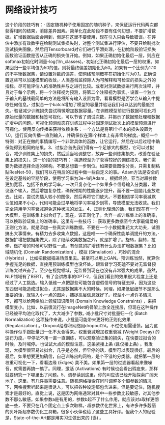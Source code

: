# 网络设计技巧


这个阶段的技巧有：· 固定随机种子使用固定的随机种子，来保证运行代码两次都获得相同的结果，消除差异因素。· 简单化在此阶段不要有任何幻想，不要扩增数据。扩增数据后面会用到，但是在这里不要使用，现在引入只会导致错误。· 在评估中添加有效数字在绘制测试集损失时，对整个测试集进行评估，不要只绘制批次测试损失图像，然后用Tensorboard对它们进行平滑处理。· 在初始阶段验证损失函数验证函数是否从正确的损失值开始。例如，如果正确初始化最后一层，则应在softmax初始化时测量-log(1/n_classes)。· 初始化正确初始化最后一层的权重。如果回归一些平均值为50的值，则将最终偏差初始化为50。如果有一个比例为1:10的不平衡数据集，请设置对数的偏差，使网络预测概率在初始化时为0.1。正确设置这些可以加速模型的收敛。· 人类基线监控除人为可解释和可检查的损失之外的指标。尽可能评估人的准确性并与之进行比较。或者对测试数据进行两次注释，并且对于每个示例，将一个注释视为预测，将第二个注释视为事实。· 设置一个独立于输入的基线最简单的方法是将所有输入设置为零，看看模型是否学会从输入中提取任何信息。· 过拟合一个batch增加了模型的容量并验证我们可以达到的最低损失。· 验证减少训练损失尝试稍微增加数据容量。· 在训练模型前进行数据可视化将原始张量的数据和标签可视化，可以节省了调试次数，并揭示了数据预处理和数据扩增中的问题。· 可视化预测动态在训练过程中对固定测试批次上的模型预测进行可视化。· 使用反向传播来获得依赖关系：一个方法是将第i个样本的损失设置为1.0，运行反向传播一直到输入，并确保仅在第i个样本上有非零的梯度。· 概括一个特例：对正在做的事情编写一个非常具体的函数，让它运行，然后在以后过程中确保能得到相同的结果。3、过拟合首先我们得有一个足够大的模型，它可以过拟合，减少训练集上的损失，然后适当地调整它，放弃一些训练集损失，改善在验证集上的损失）。这一阶段的技巧有：· 挑选模型为了获得较好的训练损失，我们需要为数据选择合适的架构。不要总想着一步到位。如果要做图像分类，只需复制粘贴ResNet-50，我们可以在稍后的过程中做一些自定义的事。· Adam方法是安全的在设定基线的早期阶段，使用学习率为3e-4的Adam 。根据经验，亚当对超参数更加宽容，包括不良的学习率。· 一次只复杂化一个如果多个信号输入分类器，建议逐个输入，然后增加复杂性，确保预期的性能逐步提升，而不要一股脑儿全放进去。比如，尝试先插入较小的图像，然后再将它们放大。· 不要相信学习率衰减默认值如果不小心，代码可能会过早地将学习率减少到零，导致模型无法收敛。我们完全禁用学习率衰减避免这种状况的发生。4、正则化理想的话，我们现在有一个大模型，在训练集上拟合好了。现在，该正则化了。舍弃一点训练集上的准确率，可以换取验证集上的准确率。这里有一些技巧：· 获取更多数据至今大家最偏爱的正则化方法，就是添加一些真实训练数据。不要在一个小数据集花太大功夫，试图搞出大事情来。有精力去多收集点数据，这是唯一一个确保性能单调提升的方法。· 数据扩增把数据集做大，除了继续收集数据之外，就是扩增了。旋转，翻转，拉伸，做扩增的时候可以野性一点。· 有创意的扩增还有什么办法扩增数据集？比如域随机化 (Domain Randomization) ，模拟 (Simulation) ，巧妙的混合 (Hybrids) ，比如把数据插进场景里去。甚至可以用上GAN。· 预训练当然，就算你手握充足的数据，直接用预训练模型也没坏处。· 跟监督学习死磕不要对无监督预训练太过兴奋了。至少在视觉领域，无监督到现在也没有非常强大的成果。虽然，NLP领域有了BERT，有了会讲故事的GPT-2，但我们看到的效果很大程度上还是经过了人工挑选。· 输入低维一点把那些可能包含虚假信号的特征去掉，因为这些东西很可能造成过拟合，尤其是数据集不大的时候。同理，如果低层细节不是那么重要的话，就输入小一点的图片，捕捉高层信息就好了。· 模型小一点许多情况下，都可以给网络加上领域知识限制 (Domain Knowledge Constraints) ，来把模型变小。比如，以前很流行在ImageNet的骨架上放全连接层，但现在这种操作已经被平均池化取代了，大大减少了参数。·减小批尺寸对批量归一化 (Batch Normalization) 这项操作来说，小批量可能带来更好的正则化效果 (Regularization) 。· Dropout给卷积网络用dropout2d。不过使用需谨慎，因为这种操作似乎跟批量归一化不太合得来。· 权重衰减增加权重衰减 (Weight Decay) 的惩罚力度。· 早停法不用一直一直训练，可以观察验证集的损失，在快要过拟合的时候，及时喊停。· 也试试大点的模型注意，这条紧接上条 (且仅接上条) 。我发现，大模型很容易过拟合，几乎是必然，但早停的话，模型可以表现很好。最后的最后，如果想要更加确信，自己训练出的网络，是个不错的分类器，就把第一层的权重可视化一下，看看边缘 (Edges) 美不美。如果第一层的过滤器看起来像噪音，就需要再搞一搞了。同理，激活 (Activations) 有时候也会看出瑕疵来，那样就要研究一下哪里出了问题。5、调参读到这里，你的AI应该已经开始探索广阔天地了。这里，有几件事需要注意。· 随机网格搜索在同时调整多个超参数的情况下，网格搜索听起来是很诱人，可以把各种设定都包含进来。但是要记住，随机搜索才是最好的。直觉上说，这是因为网络通常对其中一些参数比较敏感，对其他参数不那么敏感。如果参数a是有用的，参数b起不了什么作用，就应该对a取样更彻底一些，不要只在几个固定点上多次取样。· 超参数优化世界上，有许多许多靓丽的贝叶斯超参数优化工具箱，很多小伙伴也给了这些工具好评。但我个人的经验是，State-of-the-Art都是用实习生做出来的 (误) 。
